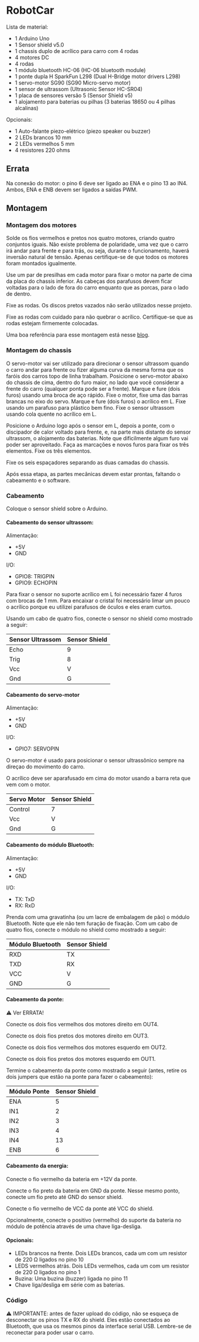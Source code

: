 # RobotCar

Lista de material:

- 1 Arduino Uno
- 1 Sensor shield v5.0
- 1 chassis duplo de acrílico para carro com 4 rodas
- 4 motores DC
- 4 rodas
- 1 módulo bluetooth HC-06 (HC-06 bluetooth module)
- 1 ponte dupla H SparkFun L298 (Dual H-Bridge motor drivers L298)
- 1 servo-motor SG90 (SG90 Micro-servo motor)
- 1 sensor de ultrassom (Ultrasonic Sensor HC-SR04)
- 1 placa de sensores versão 5 (Sensor Shield v5)
- 1 alojamento para baterias ou pilhas (3 baterias 18650 ou 4 pilhas alcalinas)

Opcionais:

- 1 Auto-falante piezo-elétrico (piezo speaker ou buzzer)
- 2 LEDs brancos 10 mm
- 2 LEDs vermelhos 5 mm
- 4 resistores 220 ohms

## Errata

Na conexão do motor: o pino 6 deve ser ligado ao ENA e o pino 13 ao IN4. Ambos, ENA e ENB devem ser ligados a saídas PWM.

## Montagem

### Montagem dos motores

Solde os fios vermelhos e pretos nos quatro motores, criando quatro conjuntos iguais. Não existe problema de polaridade, uma vez que o carro irá andar para frente e para trás, ou seja, durante o funcionamento, haverá inversão natural de tensão. Apenas certifique-se de que todos os motores foram montados igualmente.

Use um par de presilhas em cada motor para fixar o motor na parte de cima da placa do chassis inferior. As cabeças dos parafusos devem ficar voltadas para o lado de fora do carro enquanto que as porcas, para o lado de dentro.

Fixe as rodas. Os discos pretos vazados não serão utilizados nesse projeto.

Fixe as rodas com cuidado para não quebrar o acrílico. Certifique-se que as rodas estejam firmemente colocadas.

Uma boa referência para esse montagem está nesse [blog](https://create.arduino.cc/projecthub/andriy-baranov/smartphone-controlled-arduino-4wd-robot-car-14d239).

### Montagem do chassis

O servo-motor vai ser utilizado para direcionar o sensor ultrassom quando o carro andar para frente ou fizer alguma curva da mesma forma que os faróis dos carros topo de linha trabalham. Posicione o servo-motor abaixo do chassis de cima, dentro do furo maior, no lado que você considerar a frente do carro (qualquer ponta pode ser a frente). Marque e fure (dois furos) usando uma broca de aço rápido. Fixe o motor, fixe uma das barras brancas no eixo do servo. Marque e fure (dois furos) o acrílico em L. Fixe usando um parafuso para plástico bem fino. Fixe o sensor ultrassom usando cola quente no acrílico em L.

Posicione o Arduino logo após o sensor em L, depois a ponte, com o discipador de calor voltado para frente, e, na parte mais distante do sensor ultrassom, o alojamento das baterias. Note que dificilmente algum furo vai poder ser aproveitado. Faça as marcações e novos furos para fixar os três elementos. Fixe os três elementos.

Fixe os seis espaçadores separando as duas camadas do chassis.

Após essa etapa, as partes mecânicas devem estar prontas, faltando o cabeamento e o software.

### Cabeamento

Coloque o sensor shield sobre o Arduino.

#### **Cabeamento do sensor ultrassom:**

Alimentação:

- +5V
- GND

I/O:

- GPIO8: TRIGPIN
- GPIO9: ECHOPIN

Para fixar o sensor no suporte acrílico em L foi necessário fazer 4 furos com brocas de 1 mm. Para encaixar o cristal foi necessário limar um pouco o acrílico porque eu utilizei parafusos de óculos e eles eram curtos.

Usando um cabo de quatro fios, conecte o sensor no shield como mostrado a seguir:

| Sensor Ultrassom | Sensor Shield |
| ---------------- | ------------- |
| Echo       | 9       |
| Trig       | 8       |
| Vcc       | V       |
| Gnd       | G       |

#### **Cabeamento do servo-motor**

Alimentação:

- +5V
- GND

I/O:

- GPIO7: SERVOPIN

O servo-motor é usado para posicionar o sensor ultrassônico sempre na direçao do movimento do carro.

O acrílico deve ser aparafusado em cima do motor usando a barra reta que vem com o motor.

| Servo Motor | Sensor Shield |
| ----------- | ------------- |
|  Control  |    7    |
|   Vcc   |    V    |
|   Gnd   |    G    |

#### **Cabeamento do módulo Bluetooth:**

Alimentação:

- +5V
- GND

I/O:

- TX: TxD
- RX: RxD

Prenda com uma gravatinha (ou um lacre de embalagem de pão) o módulo Bluetooth. Note que ele não tem furação de fixação. Com um cabo de quatro fios, conecte o módulo no shield como mostrado a seguir:

| Módulo Bluetooth | Sensor Shield |
| ---------------- | ------ |
| RXD | TX |
| TXD | RX |
| VCC | V |
| GND | G |

#### **Cabeamento da ponte:**

:warning: Ver ERRATA!

Conecte os dois fios vermelhos dos motores direito em OUT4.

Conecte os dois fios pretos dos motores direito em OUT3.

Conecte os dois fios vermelhos dos motores esquerdo em OUT2.

Conecte os dois fios pretos dos motores esquerdo em OUT1.

Termine o cabeamento da ponte como mostrado a seguir (antes, retire os dois jumpers que estão na ponte para fazer o cabeamento):

| Módulo Ponte | Sensor Shield |
| - | - |
| ENA | 5 |
| IN1 | 2 |
| IN2 | 3 |
| IN3 | 4 |
| IN4 | 13 |
| ENB | 6 |

#### **Cabeamento da energia:**

Conecte o fio vermelho da bateria em +12V da ponte.

Conecte o fio preto da bateria em GND da ponte. Nesse mesmo ponto, conecte um fio preto até GND do sensor shield.

Conecte o fio vermelho de VCC da ponte até VCC do shield.

Opcionalmente, conecte o positivo (vermelho) do suporte da bateria no módulo de potência através de uma chave liga-desliga.

#### **Opcionais:**

- LEDs brancos na frente. Dois LEDs brancos, cada um com um resistor de 220 Ω ligados no pino 10
- LEDS vermelhos atrás. Dois LEDs vermelhos, cada um com um resistor de 220 Ω ligados no pino 1
- Buzina: Uma buzina (buzzer) ligada no pino 11
- Chave liga/desliga em série com as baterias.

### Código

:warning: IMPORTANTE: antes de fazer upload do código, não se esqueça de desconectar os pinos TX e RX do shield. Eles estão conectados ao Bluetooth, que usa os mesmos pinos da interface serial USB. Lembre-se de reconectar para poder usar o carro.
